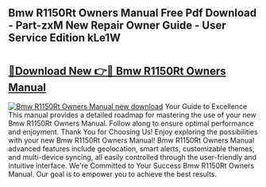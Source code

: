 ## Bmw R1150Rt Owners Manual Free Pdf Download - Part-zxM New Repair Owner Guide - User Service Edition kLe1W

# <h2><a href="http://bc15734.oget.top/?id=Bmw+R1150Rt+Owners+Manual">🔗Download New 👉🔴 Bmw R1150Rt Owners Manual</a></h2>

[![Bmw R1150Rt Owners Manual new download](https://i.imgur.com/5g1atiW.png)](http://bc15734.oget.top/?id=Bmw+R1150Rt+Owners+Manual)
Your Guide to Excellence This manual provides a detailed roadmap for mastering the use of your new Bmw R1150Rt Owners Manual. Follow along to ensure optimal performance and enjoyment. Thank You for Choosing Us! Enjoy exploring the possibilities with your new Bmw R1150Rt Owners Manual! Bmw R1150Rt Owners Manual advanced features include geolocation, smart alerts, customizable themes, and multi-device syncing, all easily controlled through the user-friendly and intuitive interface. We're Committed to Your Success Bmw R1150Rt Owners Manual. Our goal is to empower you to achieve the best results.
